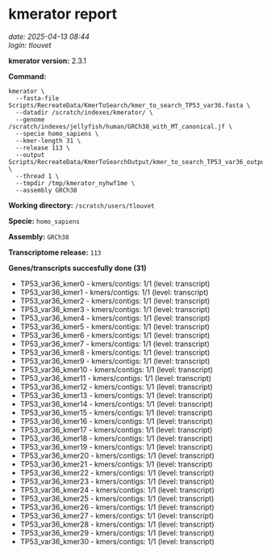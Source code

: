 # kmerator report
*date: 2025-04-13 08:44*  
*login: tlouvet*

**kmerator version:** 2.3.1

**Command:**

```
kmerator \
  --fasta-file Scripts/RecreateData/KmerToSearch/kmer_to_search_TP53_var36.fasta \
  --datadir /scratch/indexes/kmerator/ \
  --genome /scratch/indexes/jellyfish/human/GRCh38_with_MT_canonical.jf \
  --specie homo_sapiens \
  --kmer-length 31 \
  --release 113 \
  --output Scripts/RecreateData/KmerToSearchOutput/kmer_to_search_TP53_var36_output \
  --thread 1 \
  --tmpdir /tmp/kmerator_nyhwf1me \
  --assembly GRCh38
```

**Working directory:** `/scratch/users/tlouvet`

**Specie:** `homo_sapiens`

**Assembly:** `GRCh38`

**Transcriptome release:** `113`

**Genes/transcripts succesfully done (31)**

- TP53_var36_kmer0 - kmers/contigs: 1/1 (level: transcript)
- TP53_var36_kmer1 - kmers/contigs: 1/1 (level: transcript)
- TP53_var36_kmer2 - kmers/contigs: 1/1 (level: transcript)
- TP53_var36_kmer3 - kmers/contigs: 1/1 (level: transcript)
- TP53_var36_kmer4 - kmers/contigs: 1/1 (level: transcript)
- TP53_var36_kmer5 - kmers/contigs: 1/1 (level: transcript)
- TP53_var36_kmer6 - kmers/contigs: 1/1 (level: transcript)
- TP53_var36_kmer7 - kmers/contigs: 1/1 (level: transcript)
- TP53_var36_kmer8 - kmers/contigs: 1/1 (level: transcript)
- TP53_var36_kmer9 - kmers/contigs: 1/1 (level: transcript)
- TP53_var36_kmer10 - kmers/contigs: 1/1 (level: transcript)
- TP53_var36_kmer11 - kmers/contigs: 1/1 (level: transcript)
- TP53_var36_kmer12 - kmers/contigs: 1/1 (level: transcript)
- TP53_var36_kmer13 - kmers/contigs: 1/1 (level: transcript)
- TP53_var36_kmer14 - kmers/contigs: 1/1 (level: transcript)
- TP53_var36_kmer15 - kmers/contigs: 1/1 (level: transcript)
- TP53_var36_kmer16 - kmers/contigs: 1/1 (level: transcript)
- TP53_var36_kmer17 - kmers/contigs: 1/1 (level: transcript)
- TP53_var36_kmer18 - kmers/contigs: 1/1 (level: transcript)
- TP53_var36_kmer19 - kmers/contigs: 1/1 (level: transcript)
- TP53_var36_kmer20 - kmers/contigs: 1/1 (level: transcript)
- TP53_var36_kmer21 - kmers/contigs: 1/1 (level: transcript)
- TP53_var36_kmer22 - kmers/contigs: 1/1 (level: transcript)
- TP53_var36_kmer23 - kmers/contigs: 1/1 (level: transcript)
- TP53_var36_kmer24 - kmers/contigs: 1/1 (level: transcript)
- TP53_var36_kmer25 - kmers/contigs: 1/1 (level: transcript)
- TP53_var36_kmer26 - kmers/contigs: 1/1 (level: transcript)
- TP53_var36_kmer27 - kmers/contigs: 1/1 (level: transcript)
- TP53_var36_kmer28 - kmers/contigs: 1/1 (level: transcript)
- TP53_var36_kmer29 - kmers/contigs: 1/1 (level: transcript)
- TP53_var36_kmer30 - kmers/contigs: 1/1 (level: transcript)

